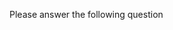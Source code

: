 Please answer the following question
<question source="https://raw.githubusercontent.com/Aryan-MP/inline_ques/main/ques/3.md" />

<validate step="06b54e8d-185f-423b-91c0-3c3829f093ab" /> 

